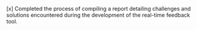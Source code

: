 [x] Completed the process of compiling a report detailing challenges and solutions encountered during the development of the real-time feedback tool.